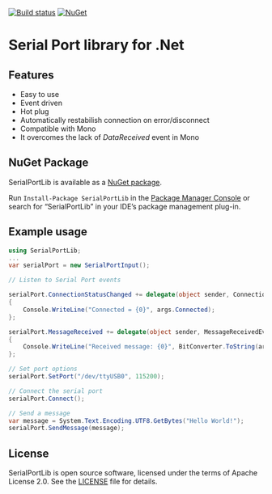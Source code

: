 [![Build status](https://ci.appveyor.com/api/projects/status/r9fcyt98fjmygwu6?svg=true)](https://ci.appveyor.com/project/genemars/serialport-lib-dotnet)
[![NuGet](https://img.shields.io/nuget/v/SerialPortLib.svg)](https://www.nuget.org/packages/SerialPortLib/)

# Serial Port library for .Net

## Features

- Easy to use
- Event driven
- Hot plug
- Automatically restabilish connection on error/disconnect
- Compatible with Mono
- It overcomes the lack of *DataReceived* event in Mono

## NuGet Package

SerialPortLib  is available as a [NuGet package](https://www.nuget.org/packages/SerialPortLib).

Run `Install-Package SerialPortLib` in the [Package Manager Console](http://docs.nuget.org/docs/start-here/using-the-package-manager-console) or search for “SerialPortLib” in your IDE’s package management plug-in.

## Example usage

```csharp
using SerialPortLib;
...
var serialPort = new SerialPortInput();

// Listen to Serial Port events

serialPort.ConnectionStatusChanged += delegate(object sender, ConnectionStatusChangedEventArgs args) 
{
    Console.WriteLine("Connected = {0}", args.Connected);
};

serialPort.MessageReceived += delegate(object sender, MessageReceivedEventArgs args)
{
    Console.WriteLine("Received message: {0}", BitConverter.ToString(args.Data));
};

// Set port options
serialPort.SetPort("/dev/ttyUSB0", 115200);

// Connect the serial port
serialPort.Connect();

// Send a message
var message = System.Text.Encoding.UTF8.GetBytes("Hello World!");
serialPort.SendMessage(message);
```

## License

SerialPortLib is open source software, licensed under the terms of Apache License 2.0. See the [LICENSE](LICENSE) file for details.

